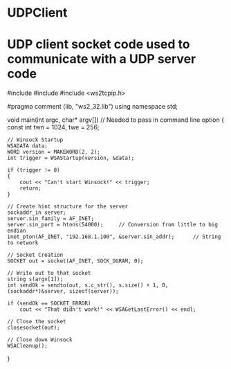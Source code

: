 # UDPClient
# UDP client socket code used to communicate with a UDP server code
#include <iostream>
#include <string>
#include <ws2tcpip.h>

#pragma comment (lib, "ws2_32.lib")
using namespace std;

void main(int argc, char* argv[])	// Needed to pass in command line option
{
	const int twn = 1024, twe = 256;

	// Winsock Startup
	WSADATA data;
	WORD version = MAKEWORD(2, 2);
	int trigger = WSAStartup(version, &data);

	if (trigger != 0)
	{
		cout << "Can't start Winsock!" << trigger;
		return;
	}

	// Create hint structure for the server 
	sockaddr_in server;
	server.sin_family = AF_INET;
	server.sin_port = htons(54000);		// Conversion from little to big endian
	inet_pton(AF_INET, "192.168.1.100", &server.sin_addr);		// String to network

	// Socket Creation
	SOCKET out = socket(AF_INET, SOCK_DGRAM, 0);

	// Write out to that socket
	string s(argv[1]);
	int sendOk = sendto(out, s.c_str(), s.size() + 1, 0, (sockaddr*)&server, sizeof(server));

	if (sendOk == SOCKET_ERROR)
		cout << "That didn't work!" << WSAGetLastError() << endl;
	
	// Close the socket
	closesocket(out); 

	// Close down Winsock
	WSACleanup();
}
